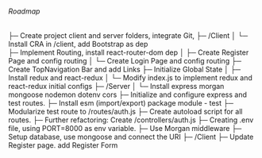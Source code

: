 ###### Roadmap
  ├─ Create project client and server folders, integrate Git, 
  ├─ /Client
  │     └─ Install CRA in /client, add Bootstrap as dep     
  ├─ Implement Routing, install react-router-dom dep
  │     ├─ Create Register Page and config routing
  │     └─ Create Login Page and config routing
  ├─ Create TopNavigation Bar and add Links
  ├─ Initialize Global State
  │     ├─ Install redux and react-redux
  │     └─ Modify index.js to implement redux and react-redux initial configs
  ├─ /Server
  │     └─ Install express morgan mongoose nodemon dotenv cors
  ├─ Initialize and configure express and test routes.
  ├─ Install esm (import/export) package module - test
  ├─ Modularize test route to /routes/auth.js
  ├─ Create autoload script for all routes.
  ├─ Further refactoring: Create /controllers/auth.js
  ├─ Creating .env file, using PORT=8000 as env variable.
  ├─ Use Morgan middleware
  ├─ Setup database, use mongoose and connect the URI
  ├─ /Client
  ├─ Update Register page. add Register Form
